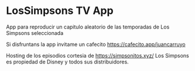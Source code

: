 # LosSimpsons TV App
App para reproducir un capitulo aleatorio de las temporadas de Los Simpsons seleccionada

Si disfruntans la app invitame un cafecito https://cafecito.app/juancarruyo


Hosting de los episodios cortesia de https://simpsonitos.xyz/
Los Simpsons es propiedad de Disney y todos sus distribuidores.
